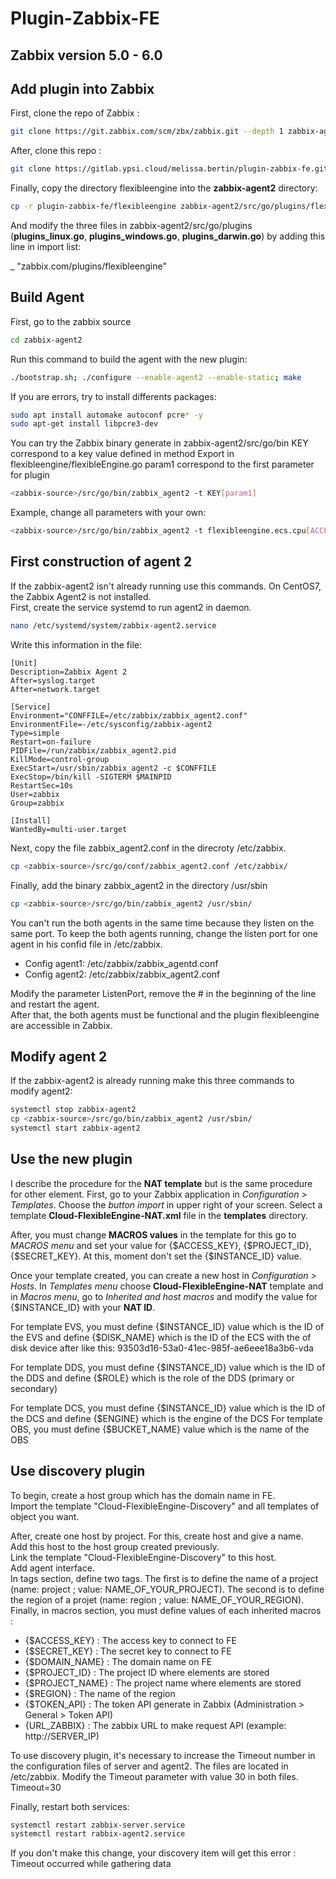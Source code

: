 # Plugin-Zabbix-FE

## Zabbix version 5.0 - 6.0
## Add plugin into Zabbix

First, clone the repo of Zabbix :

```sh
git clone https://git.zabbix.com/scm/zbx/zabbix.git --depth 1 zabbix-agent2
```

After, clone this repo :
```sh
git clone https://gitlab.ypsi.cloud/melissa.bertin/plugin-zabbix-fe.git
```

Finally, copy the directory flexibleengine into the **zabbix-agent2** directory:
```sh
cp -r plugin-zabbix-fe/flexibleengine zabbix-agent2/src/go/plugins/flexibleengine
```

And modify the three files in zabbix-agent2/src/go/plugins (**plugins_linux.go**, **plugins_windows.go**, **plugins_darwin.go**) by adding this line in import list:

_ "zabbix.com/plugins/flexibleengine"


## Build Agent

First, go to the zabbix source
```sh
cd zabbix-agent2
```

Run this command to build the agent with the new plugin:
```sh
./bootstrap.sh; ./configure --enable-agent2 --enable-static; make
```
If you are errors, try to install differents packages:
```sh
sudo apt install automake autoconf pcre* -y
sudo apt-get install libpcre3-dev
```

You can try the Zabbix binary generate in zabbix-agent2/src/go/bin
KEY correspond to a key value defined in method Export in flexibleengine/flexibleEngine.go
param1 correspond to the first parameter for plugin
```sh
<zabbix-source>/src/go/bin/zabbix_agent2 -t KEY[param1]
```
Example, change all parameters with your own:
```sh
<zabbix-source>/src/go/bin/zabbix_agent2 -t flexibleengine.ecs.cpu[ACCESS_KEY,SECRET_KEY,PROJECT_ID,INSTANCE_ID,REGION,FRAME,PERIOD,FILTER]
```

## First construction of agent 2
If the zabbix-agent2 isn't already running use this commands. On CentOS7, the Zabbix Agent2 is not installed.  </br>
First, create the service systemd to run agent2 in daemon. 
```sh
nano /etc/systemd/system/zabbix-agent2.service
```
Write this information in the file:
```
[Unit]
Description=Zabbix Agent 2
After=syslog.target
After=network.target

[Service]
Environment="CONFFILE=/etc/zabbix/zabbix_agent2.conf"
EnvironmentFile=-/etc/sysconfig/zabbix-agent2
Type=simple
Restart=on-failure
PIDFile=/run/zabbix/zabbix_agent2.pid
KillMode=control-group
ExecStart=/usr/sbin/zabbix_agent2 -c $CONFFILE
ExecStop=/bin/kill -SIGTERM $MAINPID
RestartSec=10s
User=zabbix
Group=zabbix

[Install]
WantedBy=multi-user.target
```

Next, copy the file zabbix_agent2.conf in the direcroty /etc/zabbix.
```sh
cp <zabbix-source>/src/go/conf/zabbix_agent2.conf /etc/zabbix/
```

Finally, add the binary zabbix_agent2 in the directory /usr/sbin
```sh
cp <zabbix-source>/src/go/bin/zabbix_agent2 /usr/sbin/
```

You can't run the both agents in the same time because they listen on the same port. To keep the both agents running, change the listen port for one agent in his confid file in /etc/zabbix. 
* Config agent1: /etc/zabbix/zabbix_agentd.conf
* Config agent2: /etc/zabbix/zabbix_agent2.conf

Modify the parameter ListenPort, remove the # in the beginning of the line and restart the agent. </br>
After that, the both agents must be functional and the plugin flexibleengine are accessible in Zabbix. 

## Modify agent 2
If the zabbix-agent2 is already running make this three commands to modify agent2:
```sh
systemctl stop zabbix-agent2
cp <zabbix-source>/src/go/bin/zabbix_agent2 /usr/sbin/
systemctl start zabbix-agent2
```

## Use the new plugin

I describe the procedure for the **NAT template** but is the same procedure for other element.
First, go to your Zabbix application in *Configuration > Templates*. Choose the *button import* in upper right of your screen. Select a template **Cloud-FlexibleEngine-NAT.xml** file in the **templates** directory.

After, you must change **MACROS values** in the template for this go to *MACROS menu* and set your value for {$ACCESS_KEY}, {$PROJECT_ID}, {$SECRET_KEY}. At this, moment don't set the {$INSTANCE_ID} value.

Once your template created, you can create a new host in *Configuration > Hosts*. In *Templates menu* choose **Cloud-FlexibleEngine-NAT** template and in *Macros menu*, go to *Inherited and host macros* and modify the value for {$INSTANCE_ID} with your **NAT ID**. 

For template EVS, you must define {$INSTANCE_ID} value which is the ID of the EVS and define {$DISK_NAME} which is the ID of the ECS with the of disk device after like this: 93503d16-53a0-41ec-985f-ae6eee18a3b6-vda

For template DDS, you must define {$INSTANCE_ID} value which is the ID of the DDS and define {$ROLE} which is the role of the DDS (primary or secondary)

For template DCS, you must define {$INSTANCE_ID} value which is the ID of the DCS and define {$ENGINE} which is the engine of the DCS
For template OBS, you must define {$BUCKET_NAME} value which is the name of the OBS

## Use discovery plugin
To begin, create a host group which has the domain name in FE. <br> Import the template "Cloud-FlexibleEngine-Discovery" and all templates of object you want. 

After, create one host by project. For this, create host and give a name. <br>
Add this host to the host group created previously.<br>
Link the template "Cloud-FlexibleEngine-Discovery" to this host. <br>
Add agent interface.<br>
In tags section, define two tags. The first is to define the name of a project (name: project ; value: NAME_OF_YOUR_PROJECT). The second is to define the region of a projet (name: region ; value: NAME_OF_YOUR_REGION).<br>
Finally, in macros section, you must define values of each inherited macros : 
* {$ACCESS_KEY} : The access key to connect to FE
* {$SECRET_KEY} : The secret key to connect to FE
* {$DOMAIN_NAME} : The domain name on FE
* {$PROJECT_ID} : The project ID where elements are stored
* {$PROJECT_NAME} : The project name where elements are stored
* {$REGION} : The name of the region
* {$TOKEN_API} : The token API generate in Zabbix (Administration > General > Token API)
* {URL_ZABBIX} : The zabbix URL to make request API (example: http://SERVER_IP)

To use discovery plugin, it's necessary to increase the Timeout number in the configuration files of server and agent2. The files are located in /etc/zabbix. Modify the Timeout parameter with value 30 in both files. <br>
Timeout=30

Finally, restart both services:
```sh
systemctl restart zabbix-server.service
systemctl restart rabbix-agent2.service
```

If you don't make this change, your discovery item will get this error : Timeout occurred while gathering data
